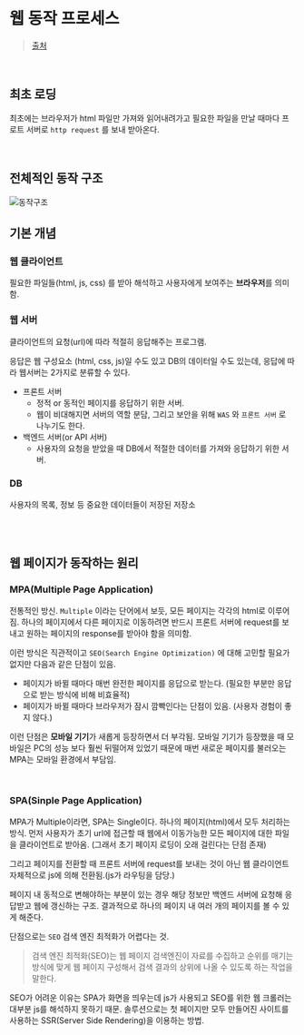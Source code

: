 # 웹 동작 프로세스

> [출처](https://velog.io/@0307kwon/%EC%9B%B9%EC%9D%80-%EC%96%B4%EB%96%BB%EA%B2%8C-%EB%8F%99%EC%9E%91%ED%95%A0%EA%B9%8C-1.-%EC%82%AC%EC%9A%A9%EC%9E%90%EA%B0%80-%EC%9B%B9%ED%8E%98%EC%9D%B4%EC%A7%80%EB%A5%BC-%EB%B3%B4%EA%B8%B0%EA%B9%8C%EC%A7%80)

<br/>

## 최초 로딩

최초에는 브라우저가 html 파일만 가져와 읽어내려가고 필요한 파일을 만날 때마다 프로트 서버로 `http request` 를 보내 받아온다.

<br/>

## 전체적인 동작 구조

![동작구조](https://user-images.githubusercontent.com/59427983/116846548-73b4e580-ac23-11eb-902f-dae550468c9d.png)

## 기본 개념

### 웹 클라이언트

필요한 파일들(html, js, css) 를 받아 해석하고 사용자에게 보여주는 **브라우저**를 의미함.

### 웹 서버

클라이언트의 요청(url)에 따라 적절히 응답해주는 프로그램.

응답은 웹 구성요소 (html, css, js)일 수도 있고 DB의 데이터일 수도 있는데, 응답에 따라 웹서버는 2가지로 분류할 수 있다.

- 프론트 서버
  - 정적 or 동적인 페이지를 응답하기 위한 서버.
  - 웹이 비대해지면 서버의 역할 분담, 그리고 보안을 위해 `WAS` 와 `프론트 서버` 로 나누기도 한다.
- 백엔드 서버(or API 서버)
  - 사용자의 요청을 받았을 때 DB에서 적절한 데이터를 가져와 응답하기 위한 서버.

### DB

사용자의 목록, 정보 등 중요한 데이터들이 저장된 저장소

<br/>

<br/>

## 웹 페이지가 동작하는 원리

### MPA(Multiple Page Application)

전통적인 방신. `Multiple` 이라는 단어에서 보듯, 모든 페이지는 각각의 html로 이루어짐. 하나의 페이지에서 다른 페이지로 이동하려면 반드시 프론트 서버에 request를 보내고 원하는 페이지의 response를 받아야 함을 의미함.

이런 방식은 직관적이고 `SEO(Search Engine Optimization)` 에 대해 고민할 필요가 없지만 다음과 같은 단점이 있음.

- 페이지가 바뀔 때마다 매번 완전한 페이지를 응답으로 받는다. (필요한 부분만 응답으로 받는 방식에 비해 비효율적)
- 페이지가 바뀔 때마다 브라우저가 잠시 깜빡인다는 단점이 있음. (사용자 경험이 좋지 않다.)

이런 단점은 **모바일 기기**가 새롭게 등장하면서 더 부각됨. 모바일 기기가 등장했을 때 모바일은 PC의 성능 보다 훨씬 뒤떨어져 있었기 때문에 매번 새로운 페이지를 불러오는 MPA는 모바일 환경에서 부담임.

<br/>

### SPA(Sinple Page Application)

MPA가 Multiple이라면, SPA는 Single이다. 하나의 페이지(html)에서 모두 처리하는 방식. 먼저 사용자가 초기 url에 접근할 때 웹에서 이동가능한 모든 페이지에 대한 파일을 클라이언트로 받아옴. (그래서 초기 페이지 로딩이 오래 걸린다는 단점 존재)

그리고 페이지를 전환할 때 프론트 서버에 request를 보내는 것이 아닌 웹 클라이언트 자체적으로 js에 의해 전환됨.(js가 라우팅을 담당.)

페이지 내 동적으로 변해야하는 부분이 있는 경우 해당 정보만 백엔드 서버에 요청해 응답받고 웹에 갱신하는 구조. 결과적으로 하나의 페이지 내 여러 개의 페이지를 볼 수 있게 해준다.

단점으로는 `SEO` 검색 엔진 최적화가 어렵다는 것.

> 검색 엔진 최적화(SEO)는 웹 페이지 검색엔진이 자료를 수집하고 순위를 매기는 방식에 맞게 웹 페이지 구성해서 검색 결과의 상위에 나올 수 있도록 하는 작업을 말한다.

SEO가 어려운 이유는 SPA가 화면을 띄우는데 js가 사용되고 SEO를 위한 웹 크롤러는 대부분 js를 해석하지 못하기 때문. 솔루션으로는 첫 페이지만 모두 만들어진 사이트를 사용하는 SSR(Server Side Rendering)을 이용하는 방법.